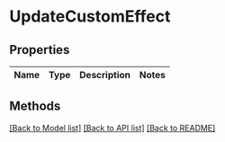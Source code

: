 # UpdateCustomEffect

## Properties

Name | Type | Description | Notes
------------ | ------------- | ------------- | -------------

## Methods


[[Back to Model list]](../README.md#documentation-for-models) [[Back to API list]](../README.md#documentation-for-api-endpoints) [[Back to README]](../README.md)


